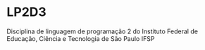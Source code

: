 # LP2D3

Disciplina de linguagem de programação 2 do Instituto Federal de Educação, Ciência e Tecnologia de São Paulo IFSP
